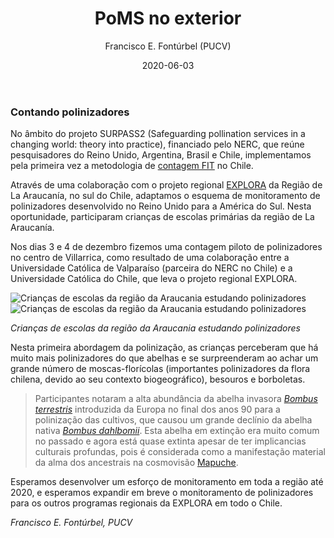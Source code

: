 ﻿---
layout: post
author: "Francisco E. Fontúrbel (PUCV)"
title: "PoMS no exterior"
date: "2020-06-03"
image: images/blog/IMG_9632.JPG
categories: ["Citizen Science"]
tags: ["Citizen Science", "Monitoring", "Education"]
publish: true
---

### Contando polinizadores

No âmbito do projeto SURPASS2 (Safeguarding pollination services in a changing world: theory into practice), financiado pelo NERC, que reúne pesquisadores do Reino Unido, Argentina, Brasil e Chile, implementamos pela primeira vez a metodologia de [contagem FIT](https://www.ceh.ac.uk/our-science/projects/pollinator-monitoring) no Chile.  

Através de uma colaboração com o projeto regional [EXPLORA](https://www.explora.cl/araucania) da Região de La Araucanía, no sul do Chile, adaptamos o esquema de monitoramento de polinizadores desenvolvido no Reino Unido para a América do Sul. Nesta oportunidade, participaram crianças de escolas primárias da região de La Araucanía. 

Nos dias 3 e 4 de dezembro fizemos uma contagem piloto de polinizadores no centro de Villarrica, como resultado de uma colaboração entre a Universidade Católica de Valparaíso (parceira do NERC no Chile) e a Universidade Católica do Chile, que leva o projeto regional EXPLORA.  

![Crianças de escolas da região da Araucania estudando polinizadores](/images/blog/IMG_9632.JPG#floatleft)
![Crianças de escolas da região da Araucania estudando polinizadores](/images/blog/IMG_2871.JPG#floatright)

*Crianças de escolas da região da Araucania estudando polinizadores*

Nesta primeira abordagem da polinização, as crianças perceberam que há muito mais polinizadores do que abelhas e se surpreenderam ao achar um grande número de moscas-florícolas (importantes polinizadores da flora chilena, devido ao seu contexto biogeográfico), besouros e borboletas.

> Participantes notaram a alta abundância da abelha invasora [*Bombus terrestris*](https://en.wikipedia.org/wiki/Bombus_terrestris) introduzida da Europa no final dos anos 90 para a polinização das cultivos, que causou um grande declínio da abelha nativa [*Bombus dahlbomii*](https://www.iucnredlist.org/species/21215142/100240441). Esta abelha em extinção era muito comum no passado e agora está quase extinta apesar de ter implicancias culturais profundas, pois é considerada como a manifestação material da alma dos ancestrais na cosmovisão [Mapuche](https://en.wikipedia.org/wiki/Mapuche).

Esperamos desenvolver um esforço de monitoramento em toda a região até 2020, e esperamos expandir em breve o monitoramento de polinizadores para os outros programas regionais da EXPLORA em todo o Chile.   
 

*Francisco E. Fontúrbel, PUCV* 
